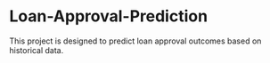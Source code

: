 # Loan-Approval-Prediction
This project is designed to predict loan approval outcomes based on historical data. 
